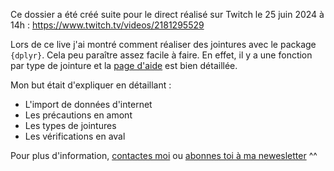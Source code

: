 Ce dossier a été créé suite pour le direct réalisé sur Twitch le 25 juin 2024 à 14h : https://www.twitch.tv/videos/2181295529    

Lors de ce live j'ai montré comment réaliser des jointures avec le package `{dplyr}`.
Cela peu paraître assez facile à faire. En effet, il y a une fonction par type de jointure et la [page d'aide](https://dplyr.tidyverse.org/reference/mutate-joins.html) est bien détaillée. 

Mon but était d'expliquer en détaillant : 

- L'import de données d'internet  
- Les précautions en amont  
- Les types de jointures  
- Les vérifications en aval  
  
Pour plus d'information, [contactes moi](mailto:marie.vaugoyeau@gmail.com) ou [abonnes toi à ma newesletter](https://d1154691.sibforms.com/serve/MUIEAPndH0F66_TPflUUviv2fpniq83Hv6-_YISQRmnjaciWx7TaJF4D1KmmXljaDxhKAg3ITx84w6HAf3Vd3skQC_UvYN2amOIqT9n3x-MmIwEZowoWwp3Ga5QzA2mHRr9e-l77Drmw0GPb5Q0IfzqqD6cebiy0MdN_ReSIDLRMQ2qYZSDtQiJUf9YTtXI4-JJ_VPRs_k31kSh8) ^^  